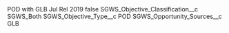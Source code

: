 <?xml version="1.0" encoding="UTF-8"?>
<CustomMetadata xmlns="http://soap.sforce.com/2006/04/metadata" xmlns:xsi="http://www.w3.org/2001/XMLSchema-instance" xmlns:xsd="http://www.w3.org/2001/XMLSchema">
    <label>POD with GLB Jul Rel 2019</label>
    <protected>false</protected>
    <values>
        <field>SGWS_Objective_Classification__c</field>
        <value xsi:type="xsd:string">SGWS_Both</value>
    </values>
    <values>
        <field>SGWS_Objective_Type__c</field>
        <value xsi:type="xsd:string">POD</value>
    </values>
    <values>
        <field>SGWS_Opportunity_Sources__c</field>
        <value xsi:type="xsd:string">GLB</value>
    </values>
</CustomMetadata>
